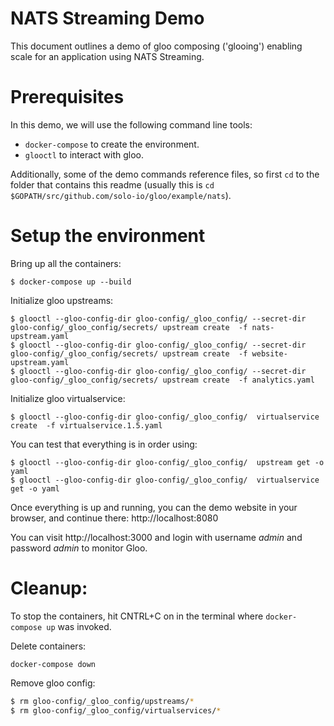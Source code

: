 NATS Streaming Demo
====================

This document outlines a demo of gloo composing ('glooing') enabling scale for an application using NATS Streaming.

# Prerequisites
In this demo, we will use the following command line tools:
- `docker-compose` to create the environment.
- `glooctl` to interact with gloo.

Additionally, some of the demo commands reference files, so first `cd` to the folder that contains 
this readme (usually this is `cd $GOPATH/src/github.com/solo-io/gloo/example/nats`).

# Setup the environment

Bring up all the containers:
```
$ docker-compose up --build
```

Initialize gloo upstreams:
```
$ glooctl --gloo-config-dir gloo-config/_gloo_config/ --secret-dir gloo-config/_gloo_config/secrets/ upstream create  -f nats-upstream.yaml
$ glooctl --gloo-config-dir gloo-config/_gloo_config/ --secret-dir gloo-config/_gloo_config/secrets/ upstream create  -f website-upstream.yaml
$ glooctl --gloo-config-dir gloo-config/_gloo_config/ --secret-dir gloo-config/_gloo_config/secrets/ upstream create  -f analytics.yaml
```

Initialize gloo virtualservice:
```
$ glooctl --gloo-config-dir gloo-config/_gloo_config/  virtualservice create  -f virtualservice.1.5.yaml
```

You can test that everything is in order using:
```
$ glooctl --gloo-config-dir gloo-config/_gloo_config/  upstream get -o yaml
$ glooctl --gloo-config-dir gloo-config/_gloo_config/  virtualservice get -o yaml
```

Once everything is up and running, you can the demo website in your browser, and continue there: http://localhost:8080

You can visit http://localhost:3000 and login with username *admin* and password *admin* to monitor Gloo.

# Cleanup:

To stop the containers, hit CNTRL+C on in the terminal where `docker-compose up` was invoked.

Delete containers:
```
docker-compose down
```

Remove gloo config:

```bash
$ rm gloo-config/_gloo_config/upstreams/*
$ rm gloo-config/_gloo_config/virtualservices/*
```
